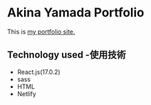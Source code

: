 # Akina Yamada Portfolio

This is <a href="https://akina-portfolio.netlify.app/">my portfolio site.</a>

## Technology used -使用技術

+ React.js(17.0.2)
+ sass
+ HTML
+ Netlify